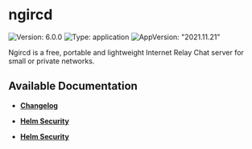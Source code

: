 # ngircd

![Version: 6.0.0](https://img.shields.io/badge/Version-6.0.0-informational?style=flat-square) ![Type: application](https://img.shields.io/badge/Type-application-informational?style=flat-square) ![AppVersion: "2021.11.21"](https://img.shields.io/badge/AppVersion-"2021.11.21"-informational?style=flat-square)

Ngircd is a free, portable and lightweight Internet Relay Chat server for small or private networks.

## Available Documentation

- [**Changelog**](CHANGELOG)

- [**Helm Security**](container-security)

- [**Helm Security**](helm-security)

